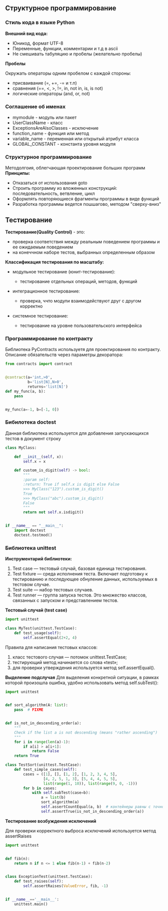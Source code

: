 ## Структурное программирование

### Стиль кода в языке Python

**Внешний вид кода:**
* Юникод, формат UTF-8
* Переменные, функции, комментарии и т.д в ascii
* Не смешивать табуляцию и пробелы (желательно пробелы)

**Пробелы**

Окружать операторы одним пробелом с каждой стороны:
* присваивание (=, +=, -= и т.п)
* сравнения (==, <, >, !=, in, not in, is, is not)
* логические операторы (and, or, not)


### Соглашение об именах

* mymodule - модуль или пакет
* UserClassName - класс
* ExceptionsAreAlsoClasses - исключение
* function_name - функция или метод
* variable_name - переменная или открытый атрибут класса
* GLOBAL_CONSTANT - константа уровня модуля

### Структурное программирование

Методолгоия, облегчающая проектирование больших программ
**Принципы:**
* Отказаться от использования goto
* Строить программу из вложенных конструкций: последовательность, ветвление, цикл
* Оформлять повторяющиеся фрагменты программы в виде функций
* Разработка программы ведется пошшагово, методом "сверху-вниз"

## Тестирование
**Тестирование(Quality Control)** - это:
* проверка соответствия между реальным поведением программы и ее ожидаемым поведением
* на конеччном наборе тестов, выбранных определенным образом

**Классификация тестирования по масштабу:**
* модульное тестирование (юнит-тестирование):
  - тестирование отдельных операций, методов, функций

* интеграционное тестирование: 
  - проверка, ччто модули взаимодействуют друг с другом корректно
  
* системное тестирование: 
  - тестирование на уровне пользовательского интерфейса
  
### Программирование по контракту

Библиотека PyContracts используетя для проектирования по контракту. 
Описание обязательств через параметры декоратора: 
```python
from contracts import contract


@contract(a='int,>0',
          b='list[N],N>0',
          returns='list[N]')
def my_func(a, b):
    pass


my_func(a=-1, b=[-1, 0])
```

### Бибилотека doctest

Данная библиотека используется для добавления запускающихся тестов в документ строку
```python
class MyClass:

    def __init__(self, x):
        self.x = x

    def custom_is_digit(self) -> bool:
        """
        :param self:
        :return: True if self.x is digit else False
        >>> MyClass("123").custom_is_digit()
        True
        >>> MyClass("abc").custom_is_digit()
        False
        """
        return not self.x.isdigit()


if __name__ == "__main__":
    import doctest
    doctest.testmod()

```

### Библиотека unittest

**Инструментарий библиотеки:**
1) Test case — тестовый случай, базовая единица тестирования.
2) Test fixture — среда исполнения теста. Включает подготовку к тестированию и последующее обнуление данных, используемых в тестовом случае.
3) Test suite — набор тестовых случаев.
4) Test runner — группа запуска тестов. Это множество классов, связанных с запуском и представлением тестов.

**Тестовый случай (test case)**
```python
import unittest

class MyTest(unittest.TestCase):
    def test_usage(self):
        self.assertEqual(2+2, 4)
```

Правила для написания тестовых классов: 
1) класс тестового случая — потомок unittest.TestCase;
2) тестирующий метод начинается со слова «test»;
3) для проверки утверждения используется метод self.assertEqual().

**Выделение подслучая**
Для выделения конкретной ситуации, в рамках которой произошла ошибка, удобно использовать метод self.subTest():
```python
import unittest


def sort_algorithm(A: list):
    pass  # FIXME


def is_not_in_descending_order(a):
    """
    Check if the list a is not descending (means "rather ascending")
    """
    for i in range(len(a)-1):
        if a[i] > a[i+1]:
            return False
    return True

class TestSort(unittest.TestCase):
    def test_simple_cases(self):
        cases = ([1], [], [1, 2], [1, 2, 3, 4, 5], 
                 [4, 2, 5, 1, 3], [5, 4, 4, 5, 5],
                 list(range(1, 10)), list(range(9, 0, -1)))
        for b in cases:
            with self.subTest(case=b):
                a = list(b)
                sort_algorithm(a)
                self.assertCountEqual(a, b)  # контейнеры равны с точностью до порядка элементов
                self.assertTrue(is_not_in_descending_order(a))
```

**Тестирование возбуждения исключений**

Для проверки корректного выброса исключений используется метод assertRaises
```python
import unittest


def fib(n):
    return n if n <= 1 else fib(n-1) + fib(n-2)


class ExceptionTest(unittest.TestCase):
    def test_raises(self):
        self.assertRaises(ValueError, fib, -1)


if __name__=='__main__':
    unittest.main()
```

